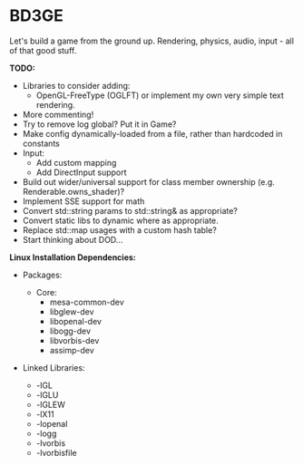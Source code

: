 BD3GE
===

Let's build a game from the ground up. Rendering, physics, audio, input - all of that good stuff.

**TODO:**

* Libraries to consider adding:
	* OpenGL-FreeType (OGLFT) or implement my own very simple text rendering.
* More commenting!
* Try to remove log global? Put it in Game?
* Make config dynamically-loaded from a file, rather than hardcoded in constants
* Input:
    * Add custom mapping
	* Add DirectInput support
* Build out wider/universal support for class member ownership (e.g. Renderable.owns_shader)?
* Implement SSE support for math
* Convert std::string params to std::string& as appropriate?
* Convert static libs to dynamic where as appropriate.
* Replace std::map usages with a custom hash table?
* Start thinking about DOD...

**Linux Installation Dependencies:**

* Packages:
	* Core:
		* mesa-common-dev
		* libglew-dev
		* libopenal-dev
		* libogg-dev
		* libvorbis-dev
		* assimp-dev

* Linked Libraries:
	* -lGL
	* -lGLU
	* -lGLEW
	* -lX11
	* -lopenal
	* -logg
	* -lvorbis
	* -lvorbisfile